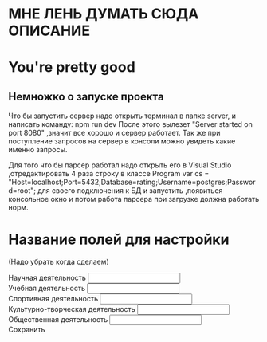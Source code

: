 # МНЕ ЛЕНЬ ДУМАТЬ СЮДА ОПИСАНИЕ

# You're pretty good

## Немножко о запуске проекта
Что бы запустить сервер надо открыть терминал в папке server, и написать команду: npm run dev
После этого вылезет "Server started on port 8080" ,значит все хорошо и сервер работает.
Так же при поступление запросов на сервер в консоли можно увидеть какие именно запросы.

Для того что бы парсер работал надо открыть его в Visual Studio ,отредактировать 4 раза строку в классе Program
 var cs = "Host=localhost;Port=5432;Database=rating;Username=postgres;Password=root"; для своего подключения к БД 
 и запустить ,появиться консольное окно и потом работа парсера при загрузке должна работать норм.

# Название полей для настройки
(Надо убрать когда сделаем)

<div class="mainSettings">
        <div class="row mt-5">
          <div class="col-5 ">
            <label for="percentageOfOverallRating" class="form-label">
              Научная деятельность
            </label>
            <input name="nidInput" class="form-control" id="percentageOfOverallRating" />
          </div>
          <div class="col-5">
            <label for="percentageOfOverallRating" class="form-label">
              Учебная деятельность
            </label>
            <input name="udInput"class="form-control" id="percentageOfOverallRating" />
          </div>
        </div>
        <div class="row mt-5 ">
          <div class="col-5">
            <label for="percentageOfOverallRating" class="form-label">
              Спортивная деятельность
            </label>
            <input name="sdInput" class="form-control" id="percentageOfOverallRating" />
          </div>
          <div class="col-5">
            <label for="percentageOfOverallRating" class="form-label">
              Культурно-творческая деятельность
            </label>
            <input name="ktdInput" class="form-control" id="percentageOfOverallRating" />
          </div>
        </div>
        <div class="row mt-5">
          <div class="col-5">
            <label for="percentageOfOverallRating" class="form-label">
              Общественная деятельность
            </label>
            <input name="odInput" class="form-control" id="percentageOfOverallRating" />
          </div>
        </div>
        <div class="row mt-5">
          <div className="col-8"></div>
          <div className="col-4">
            <a
              name=""
              id=""
              class="btn btn-primary"
              role="button"
            >
              Сохранить
            </a>
          </div>
        </div>
    </div>
</div>

